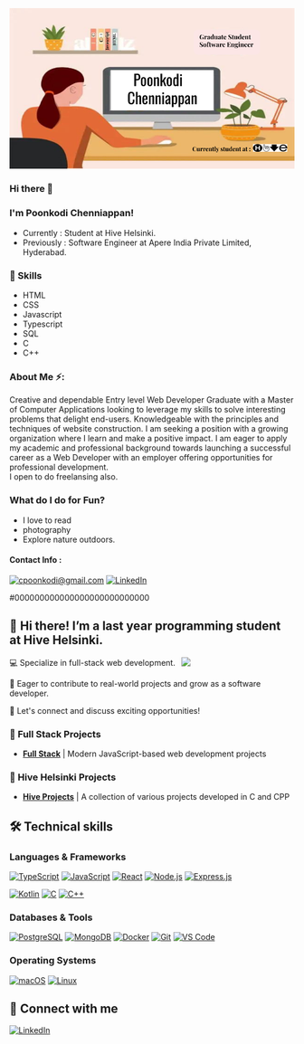 
![PoonkodiBanner](poonkodi.png)
### Hi there 👋

### I'm Poonkodi Chenniappan!

* Currently : Student at Hive Helsinki.
* Previously : Software Engineer at Apere India Private Limited, Hyderabad.

### 🌱 Skills
* HTML
* CSS
* Javascript
* Typescript
* SQL
* C
* C++

### About Me ⚡:

Creative and dependable Entry level Web Developer Graduate with a Master of Computer Applications looking to leverage my skills to solve interesting problems that delight end-users. 
Knowledgeable with the principles and techniques of website construction. 
I am seeking a position with a growing organization where I learn and make a positive impact. I am eager to apply my academic and professional background towards launching a successful career as a Web Developer with an employer offering opportunities for professional development.		
I open to do freelansing also.

### What do I do for Fun?
- I love to read
- photography
- Explore nature outdoors.

#### Contact Info : 
<a href="mailto:cpoonkodi@gmail.com">![cpoonkodi@gmail.com](https://img.shields.io/badge/Gmail-D14836?style=for-the-badge&logo=gmail&logoColor=white)</a> 
<a href="https://www.linkedin.com/in/poonkodi-chenniappan-7b5225a7/">![LinkedIn](https://img.shields.io/badge/LinkedIn-0077B5?style=for-the-badge&logo=linkedin&logoColor=white)</a>










#000000000000000000000000000

 
## 👋 Hi there! I’m a last year programming student at Hive Helsinki. 

<img src="https://i.giphy.com/media/v1.Y2lkPTc5MGI3NjExZ3R5dGZ4eGx4bWx0dGJ6dG5zZ2VlZ3ZqZzY1aHZqZzY1aHZqZzY1aCZlcD12MV9pbnRlcm5hbF9naWZfYnlfaWQmY3Q9Zw/UVG0BN8TOMKkPOJS6e/giphy.gif" width="200" align="right"/>


💻 Specialize in full-stack web development.

🌱 Eager to contribute to real-world projects and grow as a software developer.

🤝 Let's connect and discuss exciting opportunities!

### 🚀 Full Stack Projects

  - [**Full Stack**](https://github.com/full-stack-open-lk) | Modern JavaScript-based web development projects

### 🚀 Hive Helsinki Projects

  - [**Hive Projects**](https://github.com/hive-helsinki-projects) | A collection of various projects developed in C and CPP

## 🛠️ Technical skills

### Languages & Frameworks
[![TypeScript](https://img.shields.io/badge/typescript-000000?style=for-the-badge&logo=typescript&logoColor=white)](https://www.typescriptlang.org/)
[![JavaScript](https://img.shields.io/badge/javascript-000000?style=for-the-badge&logo=javascript&logoColor=white)](https://developer.mozilla.org/en-US/docs/Web/JavaScript)
[![React](https://img.shields.io/badge/react-000000?style=for-the-badge&logo=react&logoColor=white)](https://reactjs.org/)
[![Node.js](https://img.shields.io/badge/node.js-000000?style=for-the-badge&logo=nodedotjs&logoColor=white)](https://nodejs.org/)
[![Express.js](https://img.shields.io/badge/express-000000?style=for-the-badge&logo=express&logoColor=white)](https://expressjs.com/)

[![Kotlin](https://img.shields.io/badge/kotlin-000000?style=for-the-badge&logo=kotlin&logoColor=white)](https://kotlinlang.org/)
[![C](https://img.shields.io/badge/c-000000?style=for-the-badge&logo=c&logoColor=white)](https://en.cppreference.com/w/c/language)
[![C++](https://img.shields.io/badge/c++-000000?style=for-the-badge&logo=cplusplus&logoColor=white)](https://isocpp.org/)

### Databases & Tools
[![PostgreSQL](https://img.shields.io/badge/postgresql-000000?style=for-the-badge&logo=postgresql&logoColor=white)](https://www.postgresql.org/)
[![MongoDB](https://img.shields.io/badge/mongodb-000000?style=for-the-badge&logo=mongodb&logoColor=white)](https://www.mongodb.com/)
[![Docker](https://img.shields.io/badge/Docker-000000?style=for-the-badge&logo=docker&logoColor=white)](https://www.docker.com/)
[![Git](https://img.shields.io/badge/Git-000000?style=for-the-badge&logo=git&logoColor=white)](https://git-scm.com/)
[![VS Code](https://img.shields.io/badge/vscode-000000?style=for-the-badge&logo=visualstudiocode&logoColor=white)](https://code.visualstudio.com/)

### Operating Systems
[![macOS](https://img.shields.io/badge/macOS-000000?style=for-the-badge&logo=apple&logoColor=white)](https://www.apple.com/macos/)
[![Linux](https://img.shields.io/badge/Linux-000000?style=for-the-badge&logo=linux&logoColor=white)](https://www.linux.org/)

## 🤝 Connect with me
[![LinkedIn](https://img.shields.io/badge/LinkedIn-000000?style=for-the-badge&logo=linkedin&logoColor=white)](https://www.linkedin.com/in/lkilpelainen/)
